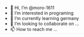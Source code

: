 - 👋 Hi, I’m @moro-1611
- 👀 I’m interested in programing
- 🌱 I’m currently learning germany
- 💞️ I’m looking to collaborate on ...
- 📫 How to reach me ...

<!---
moro-1611/moro-1611 is a ✨ special ✨ repository because its `README.md` (this file) appears on your GitHub profile.
You can click the Preview link to take a look at your changes.
--->
